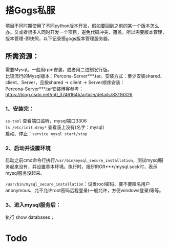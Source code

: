 # 搭Gogs私服 
项目不同时期使用了不同python版本开发，假如要回到之前的某一个版本怎么办。又或者很多人同时开发一个项目，避免代码冲突、覆盖。所以需要版本管理，版本管理-即快照，以下记录搭gogs版本管理服务器。  

## 所需资源：
需要Mysql。一般用rpm安装，或者用二进制发行版。  
比较流行的Mysql版本：Percona-Server***.tar。安装方式：至少安装shared、client、Server，且按shared -> client -> Server顺序安装：  
Percona-Server***.tar安装博客参考：https://blog.csdn.net/m0_37461645/article/details/83116326

### 1、安装完：
`ss-tanl` 查看端口监听，mysql端口3306  
`ls /etc/init.d/my*` 查看装上没有(名字：mysql）  
启动、停止：`service mysql start/stop`  

### 2、启动并设置环境
启动之前cmd命令行执行`/usr/bin/mysql_secure_installation`，测试mysql服务起来没有，并设置基本环境。执行时，报ERROR***/mysql.sock时，表示mysql服务没起来。  

`/usr/bin/mysql_secure_installation`：设置root密码、要不要匿名用户anonymous、允不允许root密码远程登录(一般允许，方便windows登录)等等。  

### 3、进入mysql服务后：
执行 show databases；
# Todo
